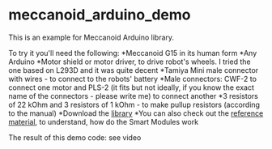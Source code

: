 # meccanoid_arduino_demo
This is an example for Meccanoid Arduino library.

To try it you'll need the following:
*Meccanoid G15 in its human form
*Any Arduino
*Motor shield or motor driver, to drive robot's wheels. I tried the one based on L293D and it was quite decent
*Tamiya Mini male connector with wires - to connect to the robots' battery
*Male connectors: CWF-2 to connect one motor and PLS-2 (it fits but not ideally, if you know the exact name of the connectors - please write me) to connect another
*3 resistors of 22 kOhm and 3 resistors of 1 kOhm - to make pullup resistors (according to the manual)
*Download the [library](http://cdn.meccano.com/open-source/meccanoid-library.zip)
*You can also check out the [reference material](http://cdn.meccano.com/open-source/Meccano_SmartModuleProtocols_2015.pdf), to understand, how do the Smart Modules work

The result of this demo code: see video
